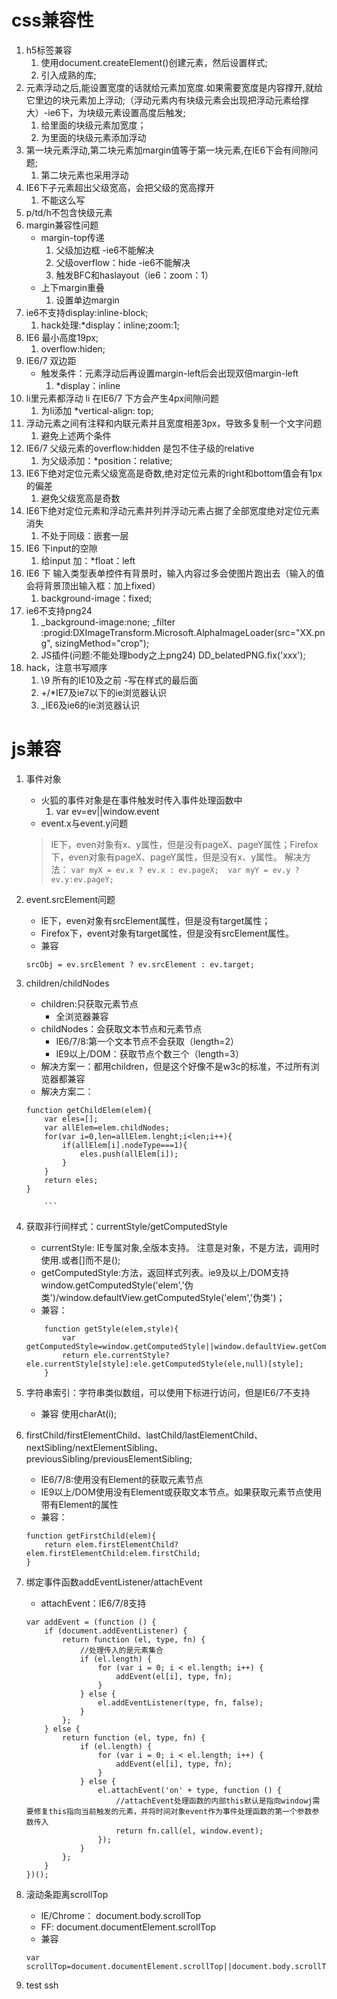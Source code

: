 # css兼容性
1. h5标签兼容
	1. 使用document.createElement()创建元素，然后设置样式;
	2. 引入成熟的库;
2. 元素浮动之后,能设置宽度的话就给元素加宽度.如果需要宽度是内容撑开,就给它里边的块元素加上浮动;（浮动元素内有块级元素会出现把浮动元素给撑大）-ie6下，为块级元素设置高度后触发;
	1. 给里面的块级元素加宽度；
	2. 为里面的块级元素添加浮动
3. 第一块元素浮动,第二块元素加margin值等于第一块元素,在IE6下会有间隙问题;	
	1. 第二块元素也采用浮动
4. IE6下子元素超出父级宽高，会把父级的宽高撑开
	1. 不能这么写
5. p/td/h不包含快级元素
6. margin兼容性问题
	+ margin-top传递
		1. 父级加边框 -ie6不能解决
		2. 父级overflow：hide -ie6不能解决
		3. 触发BFC和haslayout（ie6：zoom：1）
	+ 上下margin重叠
		1. 设置单边margin	
7. ie6不支持display:inline-block;
	1. hack处理:*display：inline;zoom:1;
8. IE6 最小高度19px;
	1. overflow:hiden;
9. IE6/7 双边距
	+ 触发条件：元素浮动后再设置margin-left后会出现双倍margin-left
		1. *display：inline
10. li里元素都浮动 li 在IE6/7  下方会产生4px间隙问题
	1. 为li添加	*vertical-align: top;
11. 浮动元素之间有注释和内联元素并且宽度相差3px，导致多复制一个文字问题
	1. 避免上述两个条件
12. IE6/7 父级元素的overflow:hidden 是包不住子级的relative
	1. 为父级添加：*position：relative;
13. IE6下绝对定位元素父级宽高是奇数,绝对定位元素的right和bottom值会有1px的偏差
	1. 避免父级宽高是奇数
14. IE6下绝对定位元素和浮动元素并列并浮动元素占据了全部宽度绝对定位元素消失
	1. 不处于同级：嵌套一层
15. IE6 下input的空隙
	1. 给input 加：*float：left
16. IE6 下 输入类型表单控件有背景时，输入内容过多会使图片跑出去（输入的值会将背景顶出输入框：加上fixed）
	1. background-image：fixed;
17. ie6不支持png24
	1. _background-image:none;
 _filter :progid:DXImageTransform.Microsoft.AlphaImageLoader(src="XX.png", sizingMethod="crop");
	 2. JS插件(问题:不能处理body之上png24)
	DD_belatedPNG.fix('xxx');
18. hack，注意书写顺序
	1. \9 所有的IE10及之前 -写在样式的最后面
	2.	+/*IE7及ie7以下的ie浏览器认识	
	3. _IE6及ie6的ie浏览器认识

# js兼容
1. 事件对象	
	+ 火狐的事件对象是在事件触发时传入事件处理函数中
		1. var ev=ev||window.event
	+ event.x与event.y问题
	> IE下，even对象有x、y属性，但是没有pageX、pageY属性；Firefox下，even对象有pageX、pageY属性，但是没有x、y属性。 
		解决方法：
		```
		var myX = ev.x ? ev.x : ev.pageX; 
		var myY = ev.y ? ev.y:ev.pageY;
		```
2. event.srcElement问题 
	+ IE下，even对象有srcElement属性，但是没有target属性；
	+ Firefox下，event对象有target属性，但是没有srcElement属性。 
	+ 兼容
	```
	srcObj = ev.srcElement ? ev.srcElement : ev.target; 
	``` 
3. children/childNodes
	+ children:只获取元素节点
		* 全浏览器兼容
	+ childNodes：会获取文本节点和元素节点
		* IE6/7/8:第一个文本节点不会获取（length=2）
		* IE9以上/DOM：获取节点个数三个（length=3）
	+ 解决方案一：都用children，但是这个好像不是w3c的标准，不过所有浏览器都兼容
	+ 解决方案二：
	```
	function getChildElem(elem){
		var eles=[];
		var allElem=elem.childNodes;
		for(var i=0,len=allElem.lenght;i<len;i++){
			if(allElem[i].nodeType===1){
				eles.push(allElem[i]);
			}
		}
		return eles;
	}

		```
4. 获取非行间样式：currentStyle/getComputedStyle
	+ currentStyle: IE专属对象,全版本支持。  注意是对象，不是方法，调用时使用.或者[]而不是();
	+ getComputedStyle:方法，返回样式列表。ie9及以上/DOM支持 window.getComputedStyle('elem','伪类')/window.defaultView.getComputedStyle('elem','伪类')；
	+  兼容：
	```
		function getStyle(elem,style){
			var getComputedStyle=window.getComputedStyle||window.defaultView.getComputedStyle;
			return ele.currentStyle?ele.currentStyle[style]:ele.getComputedStyle(ele,null)[style];
		}
	```
5. 字符串索引：字符串类似数组，可以使用下标进行访问，但是IE6/7不支持
	+ 兼容 使用charAt(i);
6.  firstChild/firstElementChild、lastChild/lastElementChild、nextSibling/nextElementSibling、previousSibling/previousElementSibling;
	+ IE6/7/8:使用没有Element的获取元素节点
	+ IE9以上/DOM使用没有Element或获取文本节点。如果获取元素节点使用带有Element的属性
	+ 兼容：
	```
	function getFirstChild(elem){
		return elem.firstElementChild?elem.firstElementChild:elem.firstChild;
	}

	```
7. 绑定事件函数addEventListener/attachEvent
	+ attachEvent：IE6/7/8支持

	```
	var addEvent = (function () {
		if (document.addEventListener) {
			return function (el, type, fn) {
				//处理传入的是元素集合
				if (el.length) {
					for (var i = 0; i < el.length; i++) {
						addEvent(el[i], type, fn);
					}
				} else {
					el.addEventListener(type, fn, false);
				}
			};
		} else {
			return function (el, type, fn) {
				if (el.length) {
					for (var i = 0; i < el.length; i++) {
						addEvent(el[i], type, fn);
					}
				} else {
					el.attachEvent('on' + type, function () {
						//attachEvent处理函数的内部this默认是指向windowj需要修复this指向当前触发的元素，并将时间对象event作为事件处理函数的第一个参数参数传入
						return fn.call(el, window.event);
					});
				}
			};
		}
	})();
	```
8. 滚动条距离scrollTop
	+ IE/Chrome： document.body.scrollTop
	+  FF: document.documentElement.scrollTop
	+ 兼容
	```
	var scrollTop=document.documentElement.scrollTop||document.body.scrollTop
	```

9. test ssh
